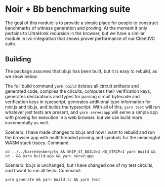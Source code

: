 # Noir + Bb benchmarking suite

The goal of this module is to provide a simple place for people to construct benchmarks of witness generation and proving. At the moment it only pertains to UltraHonk recursion in the browser, but we have a similar module in ivc-integration that shows prover performance of our ClientIVC suite.

## Building

The package assumes that bb.js has been built, but it is easy to rebuild, as we show below.

The full build command `yarn build` deletes all circuit artifacts and generated code, compiles the circuits, computes their verification keys, generates declarations and types for parsing circuit bytecode and verification keys in typescript, generates additional type information for noir.js and bb.js, and builds the typescript. With all of this, `yarn test` will run whatever jest tests are present, and `yarn serve:app` will serve a simple app with proving for execution in a web browser. but we can build more incrementally as well.

Scenario: I have made changes to bb.js and now I want to rebuild and run the browser app with multithreaded proving and symbols for the meaningful WASM stack traces. Command:
```
cd ../../barretenberg/ts && SKIP_ST_BUILD=1 NO_STRIP=1 yarn build && cd - && yarn build:app && yarn serve:app
```

Scenario: bb.js is unchanged, but I have changed one of my test circuits, and I want to run all tests. Command:
```
yarn generate && yarn build:ts && yarn test
```
